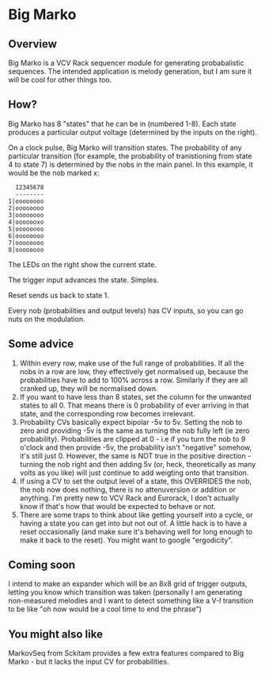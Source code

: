 # Big Marko
## Overview
Big Marko is a VCV Rack sequencer module for generating probabalistic sequences.  The intended application is melody generation, but I am sure it will be cool for other things too.

## How?

Big Marko has 8 "states" that he can be in (numbered 1-8).  Each state produces a particular output voltage (determined by the inputs on the right).

On a clock pulse, Big Marko will transition states.  The probability of any particular transition (for example, the probability of tranistioning from state 4 to state 7) is determined by the nobs in the main panel.  In this example, it would be the nob marked x:

```
  12345678
  --------
1|oooooooo
2|oooooooo
3|oooooooo
4|ooooooxo
5|oooooooo
6|oooooooo
7|oooooooo
8|oooooooo
```

The LEDs on the right show the current state.

The trigger input advances the state.  Simples.

Reset sends us back to state 1. 

Every nob (probabilities and output levels) has CV inputs, so you can go nuts on the modulation. 

## Some advice
1. Within every row, make use of the full range of probabilities.  If all the nobs in a row are low, they effectively get normalised up, because the probabilities have to add to 100% across a row.  Similarly if they are all cranked up, they will be normalised down.
2. If you want to have less than 8 states, set the column for the unwanted states to all 0.  That means there is 0 probability of ever arriving in that state, and the corresponding row becomes irrelevant.
3. Probability CVs basically expect bipolar -5v to 5v.  Setting the nob to zero and providing -5v is the same as turning the nob fully left (ie zero probability). Probabilities are clipped at 0 - i.e if you turn the nob to 9 o'clock and then provide -5v, the probability isn't "negative" somehow, it's still just 0. However, the same is NOT true in the positive direction - turning the nob right and then adding 5v (or, heck, theoretically as many volts as you like) will just continue to add weigting onto that transition.
4. If using a CV to set the output level of a state, this OVERRIDES the nob, the nob now does nothing, there is no attenuversion or addition or anything.  I'm pretty new to VCV Rack and Eurorack, I don't actually know if that's how that would be expected to behave or not.
5. There are some traps to think about like getting yourself into a cycle, or having a state you can get into but not out of.  A little hack is to have a reset occasionally (and make sure it's behaving well for long enough to make it back to the reset).  You might want to google "ergodicity".

## Coming soon

I intend to make an expander which will be an 8x8 grid of trigger outputs, letting you know which transition was taken (personally I am generating non-measured melodies and I want to detect something like a V-I transition to be like "oh now would be a cool time to end the phrase")

## You might also like 
MarkovSeq from Sckitam provides a few extra features compared to Big Marko - but it lacks the input CV for probabilities.
